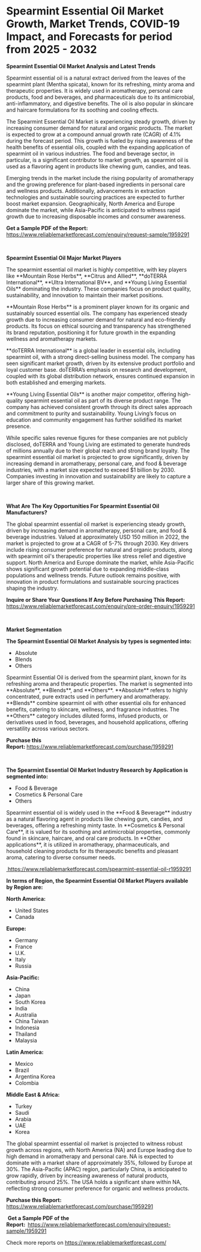 <p><h1>Spearmint Essential Oil Market Growth, Market Trends, COVID-19 Impact, and Forecasts for period from 2025 - 2032</h1></p><p><strong>Spearmint Essential Oil Market Analysis and Latest Trends</strong></p>
<p><p>Spearmint essential oil is a natural extract derived from the leaves of the spearmint plant (Mentha spicata), known for its refreshing, minty aroma and therapeutic properties. It is widely used in aromatherapy, personal care products, food and beverages, and pharmaceuticals due to its antimicrobial, anti-inflammatory, and digestive benefits. The oil is also popular in skincare and haircare formulations for its soothing and cooling effects.</p><p>The Spearmint Essential Oil Market is experiencing steady growth, driven by increasing consumer demand for natural and organic products. The market is expected to grow at a compound annual growth rate (CAGR) of 4.1% during the forecast period. This growth is fueled by rising awareness of the health benefits of essential oils, coupled with the expanding application of spearmint oil in various industries. The food and beverage sector, in particular, is a significant contributor to market growth, as spearmint oil is used as a flavoring agent in products like chewing gum, candies, and teas.</p><p>Emerging trends in the market include the rising popularity of aromatherapy and the growing preference for plant-based ingredients in personal care and wellness products. Additionally, advancements in extraction technologies and sustainable sourcing practices are expected to further boost market expansion. Geographically, North America and Europe dominate the market, while Asia-Pacific is anticipated to witness rapid growth due to increasing disposable incomes and consumer awareness.</p></p>
<p><strong>Get a Sample PDF of the Report:&nbsp;</strong> <a href="https://www.reliablemarketforecast.com/enquiry/request-sample/1959291?utm_campaign=1110&utm_medium=2&utm_source=Github&utm_content=ia&utm_term=30012025&utm_id=spearmint-essential-oil">https://www.reliablemarketforecast.com/enquiry/request-sample/1959291</a></p>
<p>&nbsp;</p>
<p><strong>Spearmint Essential Oil Major Market Players</strong></p>
<p><p>The spearmint essential oil market is highly competitive, with key players like **Mountain Rose Herbs**, **Citrus and Allied**, **doTERRA International**, **Ultra International BV**, and **Young Living Essential Oils** dominating the industry. These companies focus on product quality, sustainability, and innovation to maintain their market positions.</p><p>**Mountain Rose Herbs** is a prominent player known for its organic and sustainably sourced essential oils. The company has experienced steady growth due to increasing consumer demand for natural and eco-friendly products. Its focus on ethical sourcing and transparency has strengthened its brand reputation, positioning it for future growth in the expanding wellness and aromatherapy markets.</p><p>**doTERRA International** is a global leader in essential oils, including spearmint oil, with a strong direct-selling business model. The company has seen significant market growth, driven by its extensive product portfolio and loyal customer base. doTERRA’s emphasis on research and development, coupled with its global distribution network, ensures continued expansion in both established and emerging markets.</p><p>**Young Living Essential Oils** is another major competitor, offering high-quality spearmint essential oil as part of its diverse product range. The company has achieved consistent growth through its direct sales approach and commitment to purity and sustainability. Young Living’s focus on education and community engagement has further solidified its market presence.</p><p>While specific sales revenue figures for these companies are not publicly disclosed, doTERRA and Young Living are estimated to generate hundreds of millions annually due to their global reach and strong brand loyalty. The spearmint essential oil market is projected to grow significantly, driven by increasing demand in aromatherapy, personal care, and food & beverage industries, with a market size expected to exceed $1 billion by 2030. Companies investing in innovation and sustainability are likely to capture a larger share of this growing market.</p></p>
<p>&nbsp;</p>
<p><strong>What Are The Key Opportunities For Spearmint Essential Oil Manufacturers?</strong></p>
<p><p>The global spearmint essential oil market is experiencing steady growth, driven by increasing demand in aromatherapy, personal care, and food & beverage industries. Valued at approximately USD 150 million in 2022, the market is projected to grow at a CAGR of 5-7% through 2030. Key drivers include rising consumer preference for natural and organic products, along with spearmint oil's therapeutic properties like stress relief and digestive support. North America and Europe dominate the market, while Asia-Pacific shows significant growth potential due to expanding middle-class populations and wellness trends. Future outlook remains positive, with innovation in product formulations and sustainable sourcing practices shaping the industry.</p></p>
<p><strong>Inquire or Share Your Questions If Any Before Purchasing This Report:</strong> <a href="https://www.reliablemarketforecast.com/enquiry/pre-order-enquiry/1959291?utm_campaign=1110&utm_medium=2&utm_source=Github&utm_content=ia&utm_term=30012025&utm_id=spearmint-essential-oil">https://www.reliablemarketforecast.com/enquiry/pre-order-enquiry/1959291</a></p>
<p>&nbsp;</p>
<p><strong>Market Segmentation</strong></p>
<p><strong>The Spearmint Essential Oil Market Analysis by types is segmented into:</strong></p>
<p><ul><li>Absolute</li><li>Blends</li><li>Others</li></ul></p>
<p><p>Spearmint Essential Oil is derived from the spearmint plant, known for its refreshing aroma and therapeutic properties. The market is segmented into **Absolute**, **Blends**, and **Others**. **Absolute** refers to highly concentrated, pure extracts used in perfumery and aromatherapy. **Blends** combine spearmint oil with other essential oils for enhanced benefits, catering to skincare, wellness, and fragrance industries. The **Others** category includes diluted forms, infused products, or derivatives used in food, beverages, and household applications, offering versatility across various sectors.</p></p>
<p><strong>Purchase this Report:&nbsp;</strong><a href="https://www.reliablemarketforecast.com/purchase/1959291?utm_campaign=1110&utm_medium=2&utm_source=Github&utm_content=ia&utm_term=30012025&utm_id=spearmint-essential-oil">https://www.reliablemarketforecast.com/purchase/1959291</a></p>
<p>&nbsp;</p>
<p><strong>The Spearmint Essential Oil Market Industry Research by Application is segmented into:</strong></p>
<p><ul><li>Food & Beverage</li><li>Cosmetics & Personal Care</li><li>Others</li></ul></p>
<p><p>Spearmint essential oil is widely used in the **Food & Beverage** industry as a natural flavoring agent in products like chewing gum, candies, and beverages, offering a refreshing minty taste. In **Cosmetics & Personal Care**, it is valued for its soothing and antimicrobial properties, commonly found in skincare, haircare, and oral care products. In **Other applications**, it is utilized in aromatherapy, pharmaceuticals, and household cleaning products for its therapeutic benefits and pleasant aroma, catering to diverse consumer needs.</p></p>
<p><a href="https://www.reliablemarketforecast.com/spearmint-essential-oil-r1959291?utm_campaign=1110&utm_medium=2&utm_source=Github&utm_content=ia&utm_term=30012025&utm_id=spearmint-essential-oil">&nbsp;https://www.reliablemarketforecast.com/spearmint-essential-oil-r1959291</a></p>
<p><strong>In terms of Region, the Spearmint Essential Oil Market Players available by Region are:</strong></p>
<p>
    <p> <strong> North America: </strong>
        <ul>
            <li>United States</li>
            <li>Canada</li>
        </ul>
        </p> 
    <p> <strong> Europe: </strong>
        <ul>
            <li>Germany</li>
            <li>France</li>
            <li>U.K.</li>
            <li>Italy</li>
            <li>Russia</li>
        </ul>
        </p> 
    <p> <strong> Asia-Pacific: </strong>
        <ul>
            <li>China</li>
            <li>Japan</li>
            <li>South Korea</li>
            <li>India</li>
            <li>Australia</li>
            <li>China Taiwan</li>
            <li>Indonesia</li>
            <li>Thailand</li>
            <li>Malaysia</li>
        </ul>
        </p> 
    <p> <strong> Latin America: </strong>
        <ul>
            <li>Mexico</li>
            <li>Brazil</li>
            <li>Argentina Korea</li>
            <li>Colombia</li>
        </ul>
        </p> 
    <p> <strong> Middle East & Africa: </strong>
        <ul>
            <li>Turkey</li>
            <li>Saudi</li>
            <li>Arabia</li>
            <li>UAE</li>
            <li>Korea</li>
        </ul>
    </p>
    </p>
<p><p>The global spearmint essential oil market is projected to witness robust growth across regions, with North America (NA) and Europe leading due to high demand in aromatherapy and personal care. NA is expected to dominate with a market share of approximately 35%, followed by Europe at 30%. The Asia-Pacific (APAC) region, particularly China, is anticipated to grow rapidly, driven by increasing awareness of natural products, contributing around 25%. The USA holds a significant share within NA, reflecting strong consumer preference for organic and wellness products.</p></p>
<p><strong>Purchase this Report: </strong><a href="https://www.reliablemarketforecast.com/purchase/1959291?utm_campaign=1110&utm_medium=2&utm_source=Github&utm_content=ia&utm_term=30012025&utm_id=spearmint-essential-oil">https://www.reliablemarketforecast.com/purchase/1959291</a></p>
<p>&nbsp;<strong>Get a Sample PDF of the Report:&nbsp;&nbsp;</strong><a href="https://www.reliablemarketforecast.com/enquiry/request-sample/1959291?utm_campaign=1110&utm_medium=2&utm_source=Github&utm_content=ia&utm_term=30012025&utm_id=spearmint-essential-oil">https://www.reliablemarketforecast.com/enquiry/request-sample/1959291</a></p>
<p><strong></strong></p>
<p>Check more reports on <a href="https://www.reliablemarketforecast.com/?utm_campaign=1110&utm_medium=2&utm_source=Github&utm_content=ia&utm_term=30012025&utm_id=spearmint-essential-oil">https://www.reliablemarketforecast.com/</a></p>